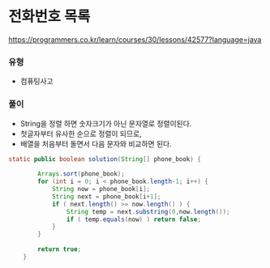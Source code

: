 # 전화번호 목록
https://programmers.co.kr/learn/courses/30/lessons/42577?language=java

### 유형
- 컴퓨팅사고

### 풀이
- String을 정렬 하면 숫자크기가 아닌 문자열로 정렬이된다.
- 첫글자부터 유사한 순으로 정렬이 되므로,
- 배열을 처음부터 돌면서 다음 문자와 비교하면 된다.
```java
static public boolean solution(String[] phone_book) {
        
        Arrays.sort(phone_book);
        for (int i = 0; i < phone_book.length-1; i++) {
        	String now = phone_book[i];
        	String next = phone_book[i+1];
        	if ( next.length() >= now.length() ) {
    			String temp = next.substring(0,now.length());
    			if ( temp.equals(now) ) return false;
        	}
		}
        
        return true;
    }
```